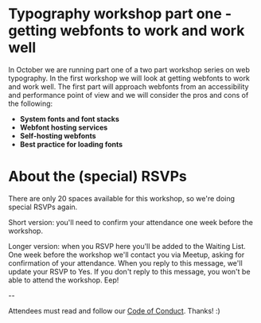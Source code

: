 # Typography workshop part one - getting webfonts to work and work well

In October we are running part one of a two part workshop series on web typography. In the first workshop we will look at getting webfonts to work and work well. The first part will approach webfonts from an accessibility and performance point of view and we will consider the pros and cons of the following:

- **System fonts and font stacks**
- **Webfont hosting services**
- **Self-hosting webfonts**
- **Best practice for loading fonts**



# About the (special) RSVPs

There are only 20 spaces available for this workshop, so we're doing special RSVPs again.

Short version: you'll need to confirm your attendance one week before the workshop.

Longer version: when you RSVP here you'll be added to the Waiting List. One week before the workshop we'll contact you via Meetup, asking for confirmation of your attendance. When you reply to this message, we'll update your RSVP to Yes. If you don't reply to this message, you won't be able to attend the workshop. Eep!

--

Attendees must read and follow our [Code of Conduct](http://ctfeds.org/code-of-conduct/). Thanks! :)